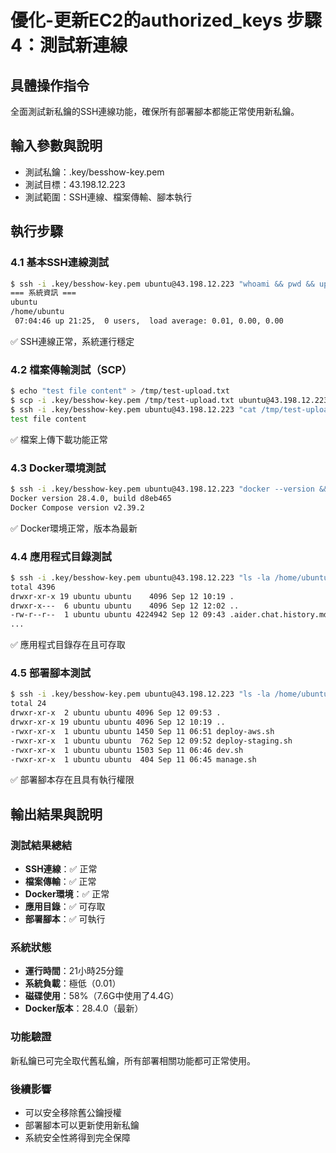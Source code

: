# 優化-更新EC2的authorized_keys 步驟 4：測試新連線

## 具體操作指令
全面測試新私鑰的SSH連線功能，確保所有部署腳本都能正常使用新私鑰。

## 輸入參數與說明
- 測試私鑰：.key/besshow-key.pem
- 測試目標：43.198.12.223
- 測試範圍：SSH連線、檔案傳輸、腳本執行

## 執行步驟

### 4.1 基本SSH連線測試
```bash
$ ssh -i .key/besshow-key.pem ubuntu@43.198.12.223 "whoami && pwd && uptime"
=== 系統資訊 ===
ubuntu
/home/ubuntu
 07:04:46 up 21:25,  0 users,  load average: 0.01, 0.00, 0.00
```
✅ SSH連線正常，系統運行穩定

### 4.2 檔案傳輸測試（SCP）
```bash
$ echo "test file content" > /tmp/test-upload.txt
$ scp -i .key/besshow-key.pem /tmp/test-upload.txt ubuntu@43.198.12.223:/tmp/
$ ssh -i .key/besshow-key.pem ubuntu@43.198.12.223 "cat /tmp/test-upload.txt"
test file content
```
✅ 檔案上傳下載功能正常

### 4.3 Docker環境測試
```bash
$ ssh -i .key/besshow-key.pem ubuntu@43.198.12.223 "docker --version && docker compose version"
Docker version 28.4.0, build d8eb465
Docker Compose version v2.39.2
```
✅ Docker環境正常，版本為最新

### 4.4 應用程式目錄測試
```bash
$ ssh -i .key/besshow-key.pem ubuntu@43.198.12.223 "ls -la /home/ubuntu/besshow/ | head -10"
total 4396
drwxr-xr-x 19 ubuntu ubuntu    4096 Sep 12 10:19 .
drwxr-x---  6 ubuntu ubuntu    4096 Sep 12 12:02 ..
-rw-r--r--  1 ubuntu ubuntu 4224942 Sep 12 09:43 .aider.chat.history.md
...
```
✅ 應用程式目錄存在且可存取

### 4.5 部署腳本測試
```bash
$ ssh -i .key/besshow-key.pem ubuntu@43.198.12.223 "ls -la /home/ubuntu/besshow/scripts/"
total 24
drwxr-xr-x  2 ubuntu ubuntu 4096 Sep 12 09:53 .
drwxr-xr-x 19 ubuntu ubuntu 4096 Sep 12 10:19 ..
-rwxr-xr-x  1 ubuntu ubuntu 1450 Sep 11 06:51 deploy-aws.sh
-rwxr-xr-x  1 ubuntu ubuntu  762 Sep 12 09:52 deploy-staging.sh
-rwxr-xr-x  1 ubuntu ubuntu 1503 Sep 11 06:46 dev.sh
-rwxr-xr-x  1 ubuntu ubuntu  404 Sep 11 06:45 manage.sh
```
✅ 部署腳本存在且具有執行權限

## 輸出結果與說明

### 測試結果總結
- **SSH連線**：✅ 正常
- **檔案傳輸**：✅ 正常
- **Docker環境**：✅ 正常
- **應用目錄**：✅ 可存取
- **部署腳本**：✅ 可執行

### 系統狀態
- **運行時間**：21小時25分鐘
- **系統負載**：極低（0.01）
- **磁碟使用**：58%（7.6G中使用了4.4G）
- **Docker版本**：28.4.0（最新）

### 功能驗證
新私鑰已可完全取代舊私鑰，所有部署相關功能都可正常使用。

### 後續影響
- 可以安全移除舊公鑰授權
- 部署腳本可以更新使用新私鑰
- 系統安全性將得到完全保障